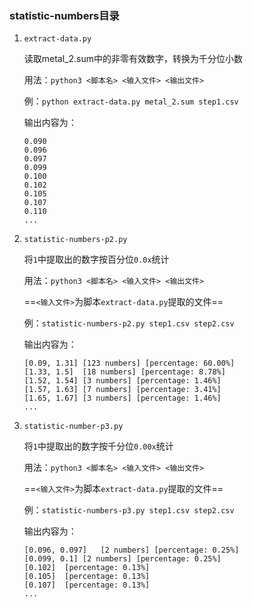 ### statistic-numbers目录

1. `extract-data.py`

   读取metal_2.sum中的非零有效数字，转换为千分位小数

   用法：`python3 <脚本名> <输入文件> <输出文件>`

   例：`python extract-data.py metal_2.sum step1.csv `

   输出内容为：

   ```
   0.090
   0.096
   0.097
   0.099
   0.100
   0.102
   0.105
   0.107
   0.110
   ...
   ```

2. `statistic-numbers-p2.py`

   将`1`中提取出的数字按百分位`0.0x`统计

   用法：`python3 <脚本名> <输入文件> <输出文件>`

   ==`<输入文件>`为脚本`extract-data.py`提取的文件==

   例：`statistic-numbers-p2.py step1.csv step2.csv`

   输出内容为：

   ```
   [0.09, 1.31]	[123 numbers] [percentage: 60.00%]
   [1.33, 1.5]	[18 numbers] [percentage: 8.78%]
   [1.52, 1.54]	[3 numbers] [percentage: 1.46%]
   [1.57, 1.63]	[7 numbers] [percentage: 3.41%]
   [1.65, 1.67]	[3 numbers] [percentage: 1.46%]
   ...
   ```

3. `statistic-number-p3.py`

   将`1`中提取出的数字按千分位`0.00x`统计

   用法：`python3 <脚本名> <输入文件> <输出文件>`

   ==`<输入文件>`为脚本`extract-data.py`提取的文件==

   例：`statistic-numbers-p3.py step1.csv step2.csv`

   输出内容为：

   ```
   [0.096, 0.097]	[2 numbers] [percentage: 0.25%]
   [0.099, 0.1]	[2 numbers] [percentage: 0.25%]
   [0.102]	[percentage: 0.13%]
   [0.105]	[percentage: 0.13%]
   [0.107]	[percentage: 0.13%]
   ...
   ```

   